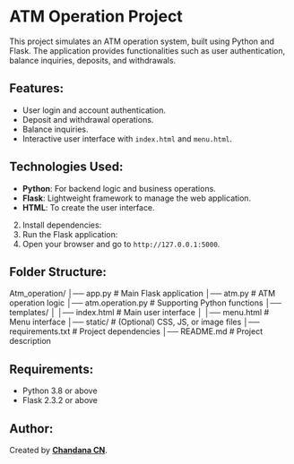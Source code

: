 # ATM Operation Project

This project simulates an ATM operation system, built using Python and Flask. The application provides functionalities such as user authentication, balance inquiries, deposits, and withdrawals.

## Features:
- User login and account authentication.
- Deposit and withdrawal operations.
- Balance inquiries.
- Interactive user interface with `index.html` and `menu.html`.

## Technologies Used:
- **Python**: For backend logic and business operations.
- **Flask**: Lightweight framework to manage the web application.
- **HTML**: To create the user interface.

2. Install dependencies:
3. Run the Flask application:
4. Open your browser and go to `http://127.0.0.1:5000`.

## Folder Structure:
Atm_operation/ │── app.py # Main Flask application │── atm.py # ATM operation logic │── atm.operation.py # Supporting Python functions │── templates/ │ │── index.html # Main user interface │ │── menu.html # Menu interface │── static/ # (Optional) CSS, JS, or image files │── requirements.txt # Project dependencies │── README.md # Project description


## Requirements:
- Python 3.8 or above
- Flask 2.3.2 or above

## Author:
Created by **[Chandana CN](https://github.com/chandana-cn)**.



